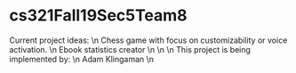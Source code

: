 # cs321Fall19Sec5Team8

Current project ideas: \n
  Chess game with focus on customizability or voice activation. \n
  Ebook statistics creator \n
\n
\n
This project is being implemented by: \n
  Adam Klingaman \n
  
